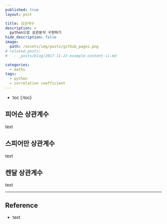 ```yaml
---
published: true
layout: post

title: 상관계수
description: >
  python으로 상관분석 구현하기
hide_description: false
image: 
  path: /assets/img/posts/github_pages.png
# related_posts:
#   - _posts/blog/2017-11-23-example-content-ii.md

categories:
  - maths
tags:
  - python
  - correlation coefficient
---
```


* toc
{:toc}

## 피어슨 상관계수

text

## 스피어만 상관계수

text

## 켄달 상관계수

text

---
## Reference
- text